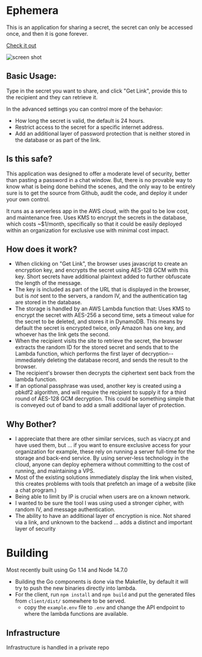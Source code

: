 # Ephemera

This is an application for sharing a secret, the secret can only be accessed once, and then it is gone forever.

[Check it out](https://ephemera.link/#/)

![screen shot](doc/ephemera.png)

## Basic Usage:
Type in the secret you want to share, and click "Get Link", provide this to the recipient and they can retrieve it.

In the advanced settings you can control more of the behavior:

 - How long the secret is valid, the default is 24 hours.
 - Restrict access to the secret for a specific internet address.
 - Add an additional layer of password protection that is neither stored in the database or as part of the link.

## Is this safe?

This application was designed to offer a moderate level of security, better than pasting a password in a chat window. But, there is no provable way to know what is being done behind the scenes, and the only way to be entirely sure is to get the source from Github, audit the code, and deploy it under your own control.

It runs as a serverless app in the AWS cloud, with the goal to be low cost, and maintenance free. Uses KMS to encrypt the secrets in the database, which costs ~$1/month, specifically so that it could be easily deployed within an organization for exclusive use with minimal cost impact.

## How does it work?

- When clicking on "Get Link", the browser uses javascript to create an encryption key, and encrypts the secret using AES-128 GCM with this key. Short secrets have additional plaintext added to further obfuscate the length of the message.
- The key is included as part of the URL that is displayed in the browser, but is *not* sent to the servers, a random IV, and the authentication tag are stored in the database.
- The storage is handled by an AWS Lambda function that: Uses KMS to encrypt the secret with AES-256 a second time, sets a timeout value for the secret to be deleted, and stores it in DynamoDB. This means by default the secret is encrypted twice, only Amazon has one key, and whoever has the link gets the second.
- When the recipient visits the site to retrieve the secret, the browser extracts the random ID for the stored secret and sends that to the Lambda function, which performs the first layer of decryption--immediately deleting the database record, and sends the result to the browser.
- The recipient's browser then decrypts the ciphertext sent back from the lambda function.
- If an optional passphrase was used, another key is created using a pbkdf2 algorithm, and will require the recipient to supply it for a third round of AES-128 GCM decryption. This could be something simple that is conveyed out of band to add a small additional layer of protection.

## Why Bother?

 - I appreciate that there are other similar services, such as viacry.pt and have used them, but ... if you want to ensure exclusive access for your organization for example, these rely on running a server full-time for the storage and back-end service. By using server-less technology in the cloud, anyone can deploy ephemera without committing to the cost of running, and maintaining a VPS.
 - Most of the existing solutions immediately display the link when visited, this creates problems with tools that prefetch an image of a website (like a chat program.)
 - Being able to limit by IP is crucial when users are on a known network.
 - I wanted to be sure the tool I was using used a stronger cipher, with random IV, and message authentication.
 - The ability to have an additional layer of encryption is nice. Not shared via a link, and unknown to the backend ... adds a distinct and important layer of security

# Building

Most recently built using Go 1.14 and Node 14.7.0

- Building the Go components is done via the Makefile, by default it will try to push the new binaries directly into lambda.
- For the client, run `npm install` and `npm build` and put the generated files from `client/dist/` somewhere to be served.
	- copy the `example.env` file to `.env` and change the API endpoint to where the lambda functions are available.

## Infrastructure

Infrastructure is handled in a private repo
